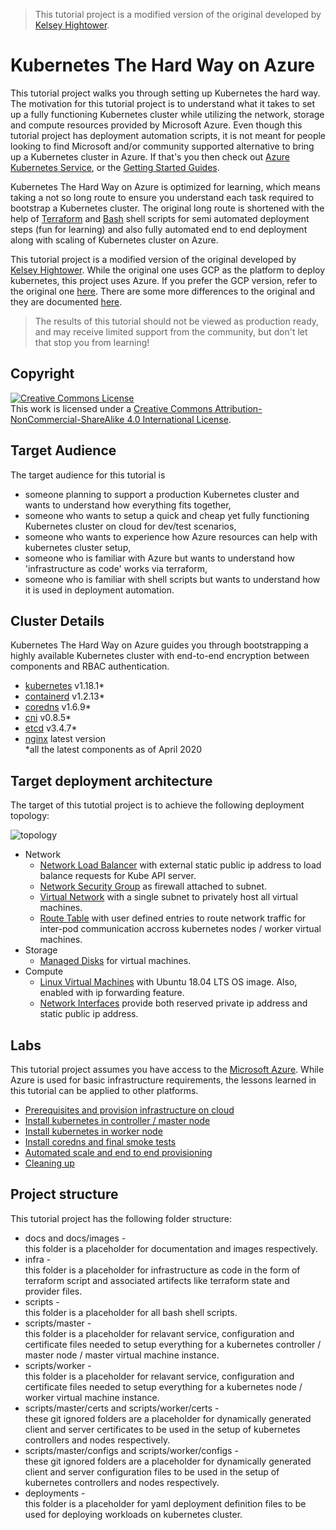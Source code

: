 > This tutorial project is a modified version of the original developed by [Kelsey Hightower](https://github.com/kelseyhightower/kubernetes-the-hard-way).

# Kubernetes The Hard Way on Azure

This tutorial project walks you through setting up Kubernetes the hard way. The motivation for this tutorial project is to understand what it takes to set up a fully functioning Kubernetes cluster while utilizing the network, storage and compute resources provided by Microsoft Azure. Even though this tutorial project has deployment automation scripts, it is not meant for people looking to find Microsoft and/or community supported alternative to bring up a Kubernetes cluster in Azure. If that's you then check out [Azure Kubernetes Service](https://azure.microsoft.com/en-gb/services/kubernetes-service/), or the [Getting Started Guides](https://kubernetes.io/docs/setup).

Kubernetes The Hard Way on Azure is optimized for learning, which means taking a not so long route to ensure you understand each task required to bootstrap a Kubernetes cluster. The original long route is shortened with the help of [Terraform](https://www.terraform.io/) and [Bash](https://www.gnu.org/software/bash/) shell scripts for semi automated deployment steps (fun for learning) and also fully automated end to end deployment along with scaling of Kubernetes cluster on Azure.

This tutorial project is a modified version of the original developed by [Kelsey Hightower](https://github.com/kelseyhightower/kubernetes-the-hard-way). While the original one uses GCP as the platform to deploy kubernetes, this project uses Azure. If you prefer the GCP version, refer to the original one [here](https://github.com/kelseyhightower/kubernetes-the-hard-way). There are some more differences to the original and they are documented [here](docs/differences-to-original.md).

> The results of this tutorial should not be viewed as production ready, and may receive limited support from the community, but don't let that stop you from learning!

## Copyright

<a rel="license" href="http://creativecommons.org/licenses/by-nc-sa/4.0/"><img alt="Creative Commons License" style="border-width:0" src="https://i.creativecommons.org/l/by-nc-sa/4.0/88x31.png" /></a><br />This work is licensed under a <a rel="license" href="http://creativecommons.org/licenses/by-nc-sa/4.0/">Creative Commons Attribution-NonCommercial-ShareAlike 4.0 International License</a>.

## Target Audience

The target audience for this tutorial is
* someone planning to support a production Kubernetes cluster and wants to understand how everything fits together,
* someone who wants to setup a quick and cheap yet fully functioning Kubernetes cluster on cloud for dev/test scenarios,
* someone who wants to experience how Azure resources can help with kubernetes cluster setup,
* someone who is familiar with Azure but wants to understand how 'infrastructure as code' works via terraform,
* someone who is familiar with shell scripts but wants to understand how it is used in deployment automation.

## Cluster Details

Kubernetes The Hard Way on Azure guides you through bootstrapping a highly available Kubernetes cluster with end-to-end encryption between components and RBAC authentication.

* [kubernetes](https://github.com/kubernetes/kubernetes) v1.18.1*
* [containerd](https://github.com/containerd/containerd) v1.2.13*
* [coredns](https://github.com/coredns/coredns) v1.6.9*
* [cni](https://github.com/containernetworking/cni) v0.8.5*
* [etcd](https://github.com/coreos/etcd) v3.4.7*
* [nginx](https://www.nginx.com/) latest version  
*all the latest components as of April 2020

## Target deployment architecture

The target of this tutotial project is to achieve the following deployment topology:

![topology](docs/images/topology.png)

* Network
  * [Network Load Balancer](https://docs.microsoft.com/en-us/azure/load-balancer/load-balancer-overview) with external static public ip address to load balance requests for Kube API server.
  * [Network Security Group](https://docs.microsoft.com/en-us/azure/virtual-network/security-overview) as firewall attached to subnet.
  * [Virtual Network](https://docs.microsoft.com/en-us/azure/virtual-network/virtual-networks-overview) with a single subnet to privately host all virtual machines.
  * [Route Table](https://docs.microsoft.com/en-us/azure/virtual-network/virtual-networks-udr-overview) with user defined entries to route network traffic for inter-pod communication accross kubernetes nodes / worker virtual machines.
* Storage
  * [Managed Disks](https://docs.microsoft.com/en-us/azure/virtual-machines/windows/managed-disks-overview) for virtual machines.
* Compute
   * [Linux Virtual Machines](https://docs.microsoft.com/en-us/azure/virtual-machines/linux/overview) with Ubuntu 18.04 LTS OS image. Also, enabled with ip forwarding feature.
   * [Network Interfaces](https://docs.microsoft.com/en-us/azure/virtual-network/virtual-network-network-interface-vm) provide both reserved private ip address and static public ip address.

## Labs

This tutorial project assumes you have access to the [Microsoft Azure](https://portal.azure.com). While Azure is used for basic infrastructure requirements, the lessons learned in this tutorial can be applied to other platforms.

* [Prerequisites and provision infrastructure on cloud](infra/README.md)
* [Install kubernetes in controller / master node](scripts/master/README.md)
* [Install kubernetes in worker node](scripts/worker/README.md)
* [Install coredns and final smoke tests](scripts/deployments/README.md)
* [Automated scale and end to end provisioning](docs/automated-setup.md)
* [Cleaning up](docs/cleanup.md)

## Project structure

This tutorial project has the following folder structure:
* docs and docs/images -  
this folder is a placeholder for documentation and images respectively.
* infra -  
this folder is a placeholder for infrastructure as code in the form of terraform script and associated artifects like terraform state and provider files.
* scripts -  
this folder is a placeholder for all bash shell scripts.
* scripts/master -  
this folder is a placeholder for relavant service, configuration and certificate files needed to setup everything for a kubernetes controller / master node / master virtual machine instance.
* scripts/worker -  
this folder is a placeholder for relavant service, configuration and certificate files needed to setup everything for a kubernetes node / worker virtual machine instance.
* scripts/master/certs and scripts/worker/certs -  
these git ignored folders are a placeholder for dynamically generated client and server certificates to be used in the setup of kubernetes controllers and nodes respectively.
* scripts/master/configs and scripts/worker/configs -  
these git ignored folders are a placeholder for dynamically generated client and server configuration files to be used in the setup of kubernetes controllers and nodes respectively.
* deployments -  
this folder is a placeholder for yaml deployment definition files to be used for deploying workloads on kubernetes cluster.
